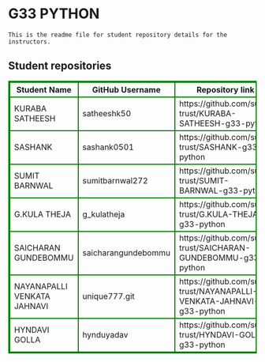 # G33 PYTHON
    This is the readme file for student repository details for the instructors.
## Student repositories 
<table style="border : 2px solid green; width:100%;">
<tr >
<th style="border : 2px solid green;">Student Name</th>
<th style="border : 2px solid green;">GitHub Username</th>
<th style="border : 2px solid green;">Repository link</th>
</tr>
<tr style="border : 2px solid green;">
<td style="border : 2px solid green;">KURABA SATHEESH</td> 

<td style="border : 2px solid green;">satheeshk50</td> 

<td style="border : 2px solid green;">https://github.com/sure-trust/KURABA-SATHEESH-g33-python</td> 
</tr>

<tr style="border : 2px solid green;">
<td style="border : 2px solid green;">SASHANK</td> 

<td style="border : 2px solid green;">sashank0501</td> 

<td style="border : 2px solid green;">https://github.com/sure-trust/SASHANK-g33-python</td> 
</tr>

<tr style="border : 2px solid green;">
<td style="border : 2px solid green;">SUMIT BARNWAL</td> 

<td style="border : 2px solid green;">sumitbarnwal272</td> 

<td style="border : 2px solid green;">https://github.com/sure-trust/SUMIT-BARNWAL-g33-python</td> 
</tr>

<tr style="border : 2px solid green;">
<td style="border : 2px solid green;">G.KULA THEJA</td> 

<td style="border : 2px solid green;">g_kulatheja</td> 

<td style="border : 2px solid green;">https://github.com/sure-trust/G.KULA-THEJA-g33-python</td> 
</tr>

<tr style="border : 2px solid green;">
<td style="border : 2px solid green;">SAICHARAN GUNDEBOMMU</td> 

<td style="border : 2px solid green;">saicharangundebommu</td> 

<td style="border : 2px solid green;">https://github.com/sure-trust/SAICHARAN-GUNDEBOMMU-g33-python</td> 
</tr>

<tr style="border : 2px solid green;">
<td style="border : 2px solid green;">NAYANAPALLI VENKATA JAHNAVI</td> 

<td style="border : 2px solid green;">unique777.git</td> 

<td style="border : 2px solid green;">https://github.com/sure-trust/NAYANAPALLI-VENKATA-JAHNAVI-g33-python</td> 
</tr>

<tr style="border : 2px solid green;">
<td style="border : 2px solid green;">HYNDAVI GOLLA</td> 

<td style="border : 2px solid green;">hynduyadav</td> 

<td style="border : 2px solid green;">https://github.com/sure-trust/HYNDAVI-GOLLA-g33-python</td> 
</tr>
